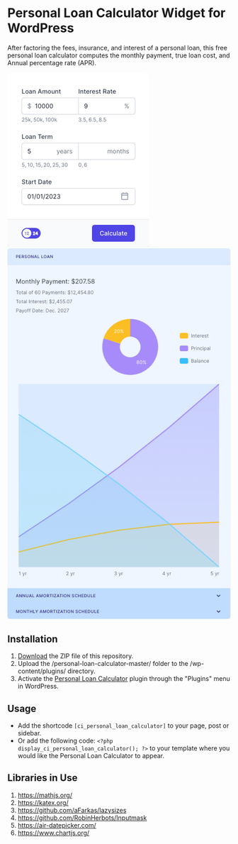 # Personal Loan Calculator Widget for WordPress

After factoring the fees, insurance, and interest of a personal loan, this free personal loan calculator computes the monthly payment, true loan cost, and Annual percentage rate (APR).

![Personal Loan Calculator Input Form](/assets/images/screenshot-1.png "Personal Loan Calculator Input Form")
![Personal Loan Calculator Calculation Results](/assets/images/screenshot-2.png "Personal Loan Calculator Calculation Results")

## Installation

1. [Download](https://github.com/pub-calculator-io/personal-loan-calculator/archive/refs/heads/master.zip) the ZIP file of this repository.
2. Upload the /personal-loan-calculator-master/ folder to the /wp-content/plugins/ directory.
3. Activate the [Personal Loan Calculator](https://www.calculator.io/personal-loan-calculator/ "Personal Loan Calculator Homepage") plugin through the "Plugins" menu in WordPress.

## Usage
* Add the shortcode `[ci_personal_loan_calculator]` to your page, post or sidebar.
* Or add the following code: `<?php display_ci_personal_loan_calculator(); ?>` to your template where you would like the Personal Loan Calculator to appear.

## Libraries in Use
1. https://mathjs.org/
2. https://katex.org/
3. https://github.com/aFarkas/lazysizes
4. https://github.com/RobinHerbots/Inputmask
5. https://air-datepicker.com/
6. https://www.chartjs.org/
